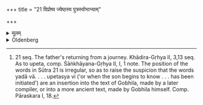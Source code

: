 +++
title = "21 विप्रोष्य ज्येष्ठस्य पुत्रस्योभाभ्याम्"

+++

<details><summary>मूलम्</summary>

विप्रोष्य ज्येष्ठस्य पुत्रस्योभाभ्यां पाणिभ्यां मूर्धानं परिगृह्य जपेद्यदा वा पिता म इति विद्यादुपेतस्य वाङ्गादङ्गात्सस्रवसीति २१
</details>

<details><summary>Oldenberg</summary>

21. [^9]  When (the father) returns from a journey, or when (the son) begins to know, 'This is my father,' or when (the son) has been initiated, (the father) should grasp with his two hands his son round the head, and should murmur, 'From limb by limb thou art produced' (MB. I, 5, 16-18).


[^9]:  21 seq. The father's returning from a journey. Khādira-Gṛhya II, 3,13 seq. As to upeta, comp. Śāṅkhāyana-Gṛhya II, I, 1 note. The position of the words in Sūtra 21 is irregular, so as to raise the suspicion that the words yadā vā. . . . upetasya vi ('or when the son begins to know . . . has been initiated') are an insertion into the text of Gobhila, made by a later compiler, or into a more ancient text, made by Gobhila himself. Comp. Pāraskara I, 18.
</details>
